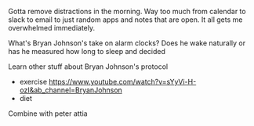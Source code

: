 Gotta remove distractions in the morning. Way too much from calendar to slack to email to just random apps and notes that are open. It all gets me overwhelmed immediately.

What's Bryan Johnson's take on alarm clocks? Does he wake naturally or has he measured how long to sleep and decided 

Learn other stuff about Bryan Johnson's protocol
- exercise https://www.youtube.com/watch?v=sYyVi-H-ozI&ab_channel=BryanJohnson
- diet

Combine with peter attia